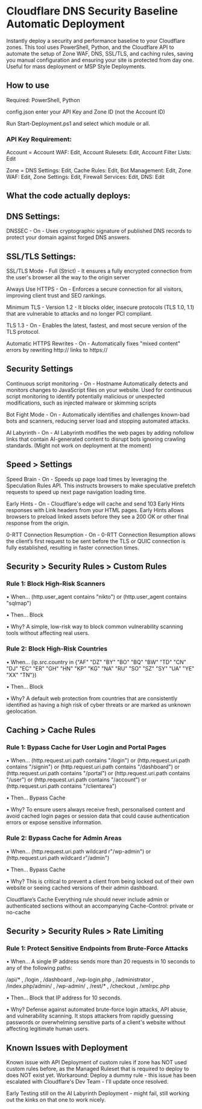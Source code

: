 # Cloudflare DNS Security Baseline Automatic Deployment
Instantly deploy a security and performance baseline to your Cloudflare zones. This tool uses PowerShell, Python, and the Cloudflare API to automate the setup of Zone WAF, DNS, SSL/TLS, and caching rules, saving you manual configuration and ensuring your site is protected from day one. Useful for mass deployment or MSP Style Deployments.

## How to use

Required: PowerShell, Python

config.json enter your API Key and Zone ID (not the Account ID)

Run Start-Deployment.ps1 and select which module or all.

### API Key Requirement:

Account = Account WAF: Edit, Account Rulesets: Edit, Account Filter Lists: Edit

Zone = DNS Settings: Edit, Cache Rules: Edit, Bot Management: Edit, Zone WAF: Edit, Zone Settings: Edit, Firewall Services: Edit, DNS: Edit

## What the code actually deploys:

## DNS Settings:

DNSSEC	- On -	Uses cryptographic signature of published DNS records to protect your domain against forged DNS answers.

## SSL/TLS Settings:

SSL/TLS Mode	- Full (Strict)	- It ensures a fully encrypted connection from the user's browser all the way to the origin server

Always Use HTTPS	- On	- Enforces a secure connection for all visitors, improving client trust and SEO rankings.

Minimum TLS - Version	1.2	- It blocks older, insecure protocols (TLS 1.0, 1.1) that are vulnerable to attacks and no longer PCI compliant.

TLS 1.3	- On - Enables the latest, fastest, and most secure version of the TLS protocol.

Automatic HTTPS Rewrites	- On - Automatically fixes "mixed content" errors by rewriting http:// links to https://

## Security Settings

Continuous script monitoring	- On - Hostname	Automatically detects and monitors changes to JavaScript files on your website. Used for continuous script monitoring to identify potentially malicious or unexpected modifications, such as injected malware or skimming scripts

Bot Fight Mode	- On - Automatically identifies and challenges known-bad bots and scanners, reducing server load and stopping automated attacks.

AI Labyrinth - On - AI Labyrinth modifies the web pages by adding nofollow links that contain AI-generated content to disrupt bots ignoring crawling standards. (Might not work on deployment at the moment)

## Speed > Settings

Speed Brain	- On - Speeds up page load times by leveraging the Speculation Rules API. This instructs browsers to make speculative prefetch requests to speed up next page navigation loading time.

Early Hints - On - Cloudflare's edge will cache and send 103 Early Hints responses with Link headers from your HTML pages. Early Hints allows browsers to preload linked assets before they see a 200 OK or other final response from the origin.

0-RTT Connection Resumption - On - 0-RTT Connection Resumption allows the client’s first request to be sent before the TLS or QUIC connection is fully established, resulting in faster connection times.

## Security > Security Rules > Custom Rules

### Rule 1: Block High-Risk Scanners

•	When... (http.user_agent contains "nikto") or (http.user_agent contains "sqlmap")

•	Then... Block

•	Why? A simple, low-risk way to block common vulnerability scanning tools without affecting real users.

### Rule 2: Block High-Risk Countries

•	When... (ip.src.country in {"AF" "DZ" "BY" "BO" "BQ" "BW" "TD" "CN" "DJ" "EC" "ER" "GH" "HN" "KP" "KG" "NA" "RU" "SO" "SZ" "SY" "UA" "YE" "XX" "TN"}) 

•	Then... Block  

•	Why? A default web protection from countries that are consistently identified as having a high risk of cyber threats or are marked as unknown geolocation.

## Caching > Cache Rules

### Rule 1: Bypass Cache for User Login and Portal Pages

•	When... (http.request.uri.path contains "/login") or (http.request.uri.path contains "/signin") or (http.request.uri.path contains "/dashboard") or (http.request.uri.path contains "/portal") or (http.request.uri.path contains "/user") or (http.request.uri.path contains "/account") or (http.request.uri.path contains "/clientarea")

•	Then... Bypass Cache

•	Why? To ensure users always receive fresh, personalised content and avoid cached login pages or session data that could cause authentication errors or expose sensitive information.

### Rule 2: Bypass Cache for Admin Areas

•	When... (http.request.uri.path wildcard r"/wp-admin") or 
(http.request.uri.path wildcard r"/admin")

•	Then... Bypass Cache

•	Why? This is critical to prevent a client from being locked out of their own website or seeing cached versions of their admin dashboard.

Cloudflare’s Cache Everything rule should never include admin or authenticated sections without an accompanying Cache-Control: private or no-cache

## Security > Security Rules > Rate Limiting

### Rule 1: Protect Sensitive Endpoints from Brute-Force Attacks

•	When... A single IP address sends more than 20 requests in 10 seconds  to any of the following paths:

/api/* ,
/login ,
/dashboard ,
/wp-login.php ,
/administrator ,
/index.php/admin/ ,
/wp-admin/ ,
/rest/* ,
/checkout ,
/xmlrpc.php

•	Then... Block that IP address for 10 seconds.

•	Why? Defense against automated brute-force login attacks, API abuse, and vulnerability scanning. It stops attackers from rapidly guessing passwords or overwhelming sensitive parts of a client's website without affecting legitimate human users.

## Known Issues with Deployment

Known issue with API Deployment of custom rules if zone has NOT used custom rules before, as the Managed Ruleset that is required to deploy to does NOT exist yet. Workaround: Deploy a dummy rule - this issue has been escalated with Cloudflare's Dev Team - I'll update once resolved.

Early Testing still on the AI Labyrinth Deployment - might fail, still working out the kinks on that one to work nicely.
